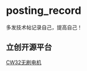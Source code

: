 # posting_record
多发技术帖记录自己，提高自己！

## 立创开源平台
[CW32无刷电机](https://oshwhub.com/hasaki6/zhuo-mian-feng-shan
)
